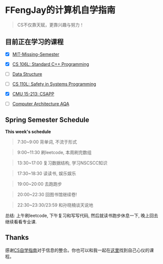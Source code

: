 # FFengJay的计算机自学指南

> CS不仅靠天赋，更靠兴趣与努力！

## 目前正在学习的课程

- [x] [MIT-Missing-Semester](https://missing.csail.mit.edu/)

- [x] [CS 106L: Standard C++ Programming](http://web.stanford.edu/class/cs106l/)

- [ ] [Data Structure](https://github.com/yingxiangyu/data_structure)

- [ ] [CS 110L: Safety in Systems Programming](https://reberhardt.com/cs110l/spring-2020/)

- [x] [CMU 15-213: CSAPP](http://csapp.cs.cmu.edu/)

- [ ] [Computer Architecture AQA](https://www.ituring.com.cn/book/2632) 



## Spring Semester Schedule

**This week's schedule**

> 7:30~9:00  背单词, 不流于形式

> 9:00~11:30 刷leetcode, 本周刷完数组

> 13:30~17:00 复习数据结构, 学习NSCSCC知识

> 17:30~18:30 读读书, 娱乐娱乐

> 19:00~20:00 去跑跑步

> 20:00~22:30 回图书馆继续卷!

> 22:30~23:30/23:59 和孙晓楠谈天说地

总结: 上午刷leetcode, 下午复习和写写代码, 然后就读书跑步休息一下, 晚上回去继续看看专业课. 

## Thanks

感谢[CS自学指南](https://github.com/PKUFlyingPig/cs-self-learning)对于信息的整合。你也可以和我一起在[这里](https://csdiy.wiki/)找到自己心仪的课程。

